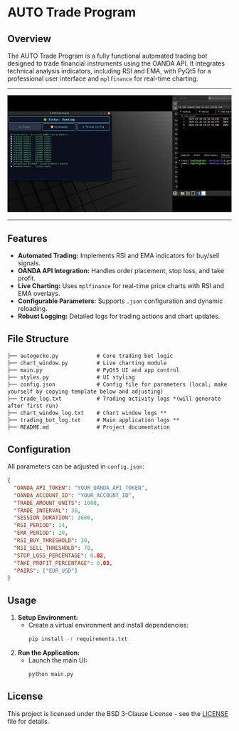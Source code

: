 # AUTO Trade Program

## Overview
The AUTO Trade Program is a fully functional automated trading bot designed to trade financial instruments using the OANDA API. It integrates technical analysis indicators, including RSI and EMA, with PyQt5 for a professional user interface and `mplfinance` for real-time charting.
___
![img](https://github.com/LoQiseaking69/simplefx/blob/main/IMG_9963.jpeg)
___

## Features
- **Automated Trading:** Implements RSI and EMA indicators for buy/sell signals.
- **OANDA API Integration:** Handles order placement, stop loss, and take profit.
- **Live Charting:** Uses `mplfinance` for real-time price charts with RSI and EMA overlays.
- **Configurable Parameters:** Supports `.json` configuration and dynamic reloading.
- **Robust Logging:** Detailed logs for trading actions and chart updates.

## File Structure
```
├── autogecko.py            # Core trading bot logic
├── chart_window.py         # Live charting module
├── main.py                 # PyQt5 UI and app control
├── styles.py               # UI styling
├── config.json             # Config file for parameters (local; make yourself by copying template below and adjusting)
├── trade_log.txt           # Trading activity logs *(will generate after first run)
├── chart_window_log.txt    # Chart window logs **
├── trading_bot_log.txt     # Main application logs **
├── README.md               # Project documentation
```

## Configuration
All parameters can be adjusted in `config.json`:
```json
{
  "OANDA_API_TOKEN": "YOUR_OANDA_API_TOKEN",
  "OANDA_ACCOUNT_ID": "YOUR_ACCOUNT_ID",
  "TRADE_AMOUNT_UNITS": 1000,
  "TRADE_INTERVAL": 30,
  "SESSION_DURATION": 3600,
  "RSI_PERIOD": 14,
  "EMA_PERIOD": 20,
  "RSI_BUY_THRESHOLD": 30,
  "RSI_SELL_THRESHOLD": 70,
  "STOP_LOSS_PERCENTAGE": 0.02,
  "TAKE_PROFIT_PERCENTAGE": 0.03,
  "PAIRS": ["EUR_USD"]
}
```

## Usage
1. **Setup Environment:**
   - Create a virtual environment and install dependencies:
     ```bash
     pip install -r requirements.txt
     ```
2. **Run the Application:**
   - Launch the main UI:
     ```bash
     python main.py
     ```

## License
This project is licensed under the BSD 3-Clause License - see the [LICENSE](LICENSE) file for details.
